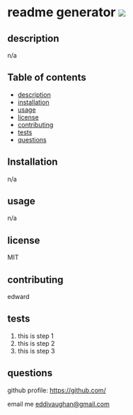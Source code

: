 # readme generator <img src = 'https://img.shields.io/badge/license-MIT-red'/>

## description

n/a

## Table of contents

- [description](#description)
- [installation](#installation)
- [usage](#usage)
- [license](#license)
- [contributing](#contributing)
- [tests](#tests)
- [questions](#questions)

## Installation

n/a

## usage

n/a

## license

MIT

## contributing

edward

## tests

1. this is step 1
2. this is step 2
3. this is step 3

## questions

github profile: https://github.com/

email me eddivaughan@gmail.com
